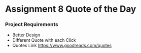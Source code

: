 # Assignment 8 Quote of the Day
### Project Requirements 

- Better Design  
- Different Quote with each Click  
- Quotes Link https://www.goodreads.com/quotes  

